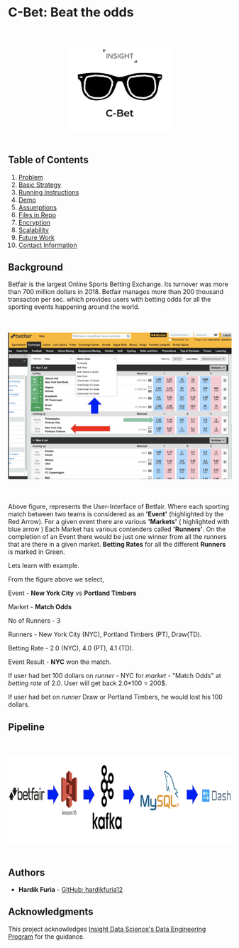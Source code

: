 # C-Bet: Beat the odds

<div style="text-align:center; margin: 50px 0"><img src ="/docs/img/icon.png" height="200"/></div>

## Table of Contents
1. [Problem](README.md#problem)
1. [Basic Strategy](README.md#basic-strategy)
1. [Running Instructions](README.md#running-instructions)
1. [Demo](README.md#demo)
1. [Assumptions](README.md#assumptions)
1. [Files in Repo](README.md#files-in-repo)
1. [Encryption](README.md#encryption)
1. [Scalability](README.md#scalability)
1. [Future Work](README.md#future-work)
1. [Contact Information](README.md#contact-information)

## Background


Betfair is the largest Online Sports Betting Exchange. Its turnover was more than 700 million dollars in 2018. Betfair manages more than 200 thousand transacton per sec.    which provides users with betting odds for all the sporting events happening around the world.
<div style="text-align:center; margin: 50px 0"><img src ="/docs/img/betfair-ui.png"/></div>

Above figure, represents the User-Interface of Betfair. Where each sporting match between two teams is considered as an **'Event'** (highlighted by the Red Arrow).
For a given event there are various **'Markets'** ( highlighted with blue arrow ) Each Market has various contenders called **'Runners'**. On the completion of an Event there would be just one winner from all the runners that are there in a given market. 
**Betting Rates** for all the different **Runners** is marked in Green.
 
Lets learn with example.

From the figure above we select,

Event - **New York City** vs **Portland Timbers**

Market - **Match Odds**

No of Runners - 3

Runners - New York City (NYC), Portland Timbers (PT), Draw(TD).

Betting Rate - 2.0 (NYC), 4.0 (PT), 4.1 (TD).

Event Result - **NYC** won the match.

If user had bet 100 dollars on *runner* - NYC for *market* - "Match Odds" at *betting rate* of 2.0.
User will get back 2.0*100 = 200$.

If user had bet on *runner* Draw or Portland Timbers, he would lost his 100 dollars.

## Pipeline

<div style="text-align:center; margin: 50px 0"><img src ="/docs/img/pipeline.png" height="200"/></div>

## Authors

* **Hardik Furia** - [GitHub: hardikfuria12](https://github.com/hardikfuria12/)

## Acknowledgments

This project acknowledges [Insight Data Science's Data Engineering Program](https://www.insightdataengineering.com/) for the guidance. 